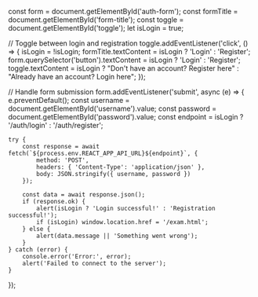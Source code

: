 const form = document.getElementById('auth-form');
const formTitle = document.getElementById('form-title');
const toggle = document.getElementById('toggle');
let isLogin = true;

// Toggle between login and registration
toggle.addEventListener('click', () => {
    isLogin = !isLogin;
    formTitle.textContent = isLogin ? 'Login' : 'Register';
    form.querySelector('button').textContent = isLogin ? 'Login' : 'Register';
    toggle.textContent = isLogin ? "Don't have an account? Register here" : "Already have an account? Login here";
});

// Handle form submission
form.addEventListener('submit', async (e) => {
    e.preventDefault();
    const username = document.getElementById('username').value;
    const password = document.getElementById('password').value;
    const endpoint = isLogin ? '/auth/login' : '/auth/register';

    try {
        const response = await fetch(`${process.env.REACT_APP_API_URL}${endpoint}`, {
            method: 'POST',
            headers: { 'Content-Type': 'application/json' },
            body: JSON.stringify({ username, password })
        });

        const data = await response.json();
        if (response.ok) {
            alert(isLogin ? 'Login successful!' : 'Registration successful!');
            if (isLogin) window.location.href = '/exam.html';
        } else {
            alert(data.message || 'Something went wrong');
        }
    } catch (error) {
        console.error('Error:', error);
        alert('Failed to connect to the server');
    }
});
